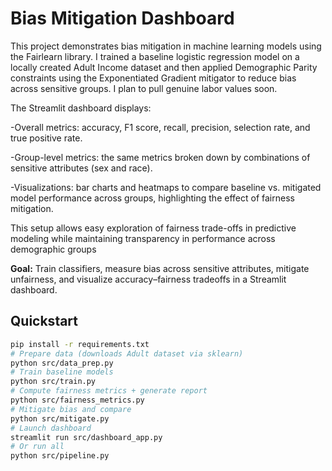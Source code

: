 # Bias Mitigation Dashboard

This project demonstrates bias mitigation in machine learning models using the Fairlearn library. I trained a baseline logistic regression model on a locally created Adult Income dataset and then applied Demographic Parity constraints using the Exponentiated Gradient mitigator to reduce bias across sensitive groups. I plan to pull genuine labor values soon.

The Streamlit dashboard displays:

  -Overall metrics: accuracy, F1 score, recall, precision, selection rate, and true positive rate.

  -Group-level metrics: the same metrics broken down by combinations of sensitive attributes (sex and race).

  -Visualizations: bar charts and heatmaps to compare baseline vs. mitigated model performance across groups, highlighting the effect of fairness mitigation.

This setup allows easy exploration of fairness trade-offs in predictive modeling while maintaining transparency in performance across demographic groups

**Goal:** Train classifiers, measure bias across sensitive attributes, mitigate unfairness, and visualize accuracy–fairness tradeoffs in a Streamlit dashboard.

## Quickstart
```bash
pip install -r requirements.txt
# Prepare data (downloads Adult dataset via sklearn)
python src/data_prep.py
# Train baseline models
python src/train.py
# Compute fairness metrics + generate report
python src/fairness_metrics.py
# Mitigate bias and compare
python src/mitigate.py
# Launch dashboard
streamlit run src/dashboard_app.py
# Or run all
python src/pipeline.py
```
